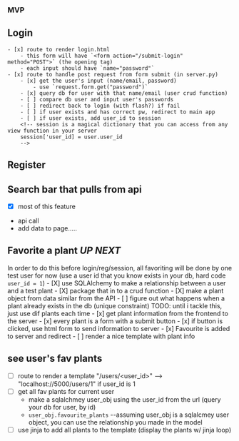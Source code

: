 ### MVP
## Login
    - [x] route to render login.html
        - this form will have `<form action="/submit-login" method="POST">` (the opening tag)
        - each input should have `name="password"` 
    - [x] route to handle post request from form submit (in server.py)
        - [x] get the user's input (name/email, password)
            - use `request.form.get("password")`
        - [x] query db for user with that name/email (user crud function)
        - [ ] compare db user and input user's passwords
        - [ ] redirect back to login (with flash?) if fail
        - [ ] if user exists and has correct pw, redirect to main app
        - [ ] if user exists, add user_id to session
        <!-- session is a magical dictionary that you can access from any view function in your server 
        session['user_id] = user.user_id
        -->
## Register

## Search bar that pulls from api 
- [x] most of this feature
- api call
- add data to page.....

## Favorite a plant ***UP NEXT***
In order to do this before login/reg/session, all favoriting will be done by one test user for now (use a user id that you know exists in your db, hard code `user_id = 1`)
    - [X] use SQLAlchemy to make a relationship between a user and a test plant 
        <!--test_user.favourite_plants.append(test_plant)-->
        <!--db.session.add(test.user)-->
        <!--The secondary reference in the User table pretend that Favourites table does not exist -->
    - [X] package that in to a crud function
    - [X] make a plant object from data similar from the API
    <!-- if you enter plant information using SQLAlchemy, you created an object and a row in the db once committed  -->
    - [ ] figure out what happens when a plant already exists in the db (unique constraint) TODO: until i tackle this, just use dif plants each time
    - [x] get plant information from the frontend to the server 
        - [x] every plant is a form with a submit button 
            - [x] if button is clicked, use html form to send information to server
            - [x] Favourite is added to server and redirect
            - [ ] render a nice template with plant info

## see user's fav plants
- [ ] route to render a template "/users/<user_id>" --> "localhost://5000/users/1" if user_id is 1
- [ ] get all fav plants for current user 
    - make a sqlalchmey user_obj using the user_id from the url (query your db for user, by id)
    - `user_obj.favourite_plants` --assuming user_obj is a sqlalcmey user object, you can use the relationship you made in the model 
- [ ] use jinja to add all plants to the template (display the plants w/ jinja loop)
